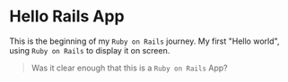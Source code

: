 # Hello Rails App

This is the beginning of my `Ruby on Rails` journey. My first "Hello world", using `Ruby on Rails` to display it on screen.

> Was it clear enough that this is a `Ruby on Rails` App?
